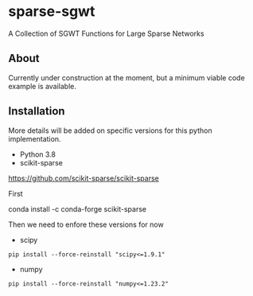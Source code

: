 # sparse-sgwt

A Collection of SGWT Functions for Large Sparse Networks

## About

Currently under construction at the moment, but a minimum viable code example is available.

## Installation

More details will be added on specific versions for this python implementation.

- Python 3.8
- scikit-sparse 


https://github.com/scikit-sparse/scikit-sparse


First

conda install -c conda-forge scikit-sparse

Then we need to enfore these versions for now
- scipy
```
pip install --force-reinstall "scipy<=1.9.1"
```
- numpy
```
pip install --force-reinstall "numpy<=1.23.2"
```
